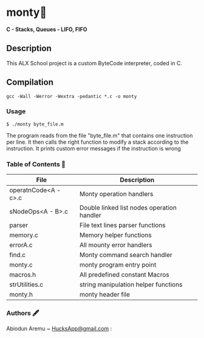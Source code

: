 # monty👾
**C - Stacks, Queues - LIFO, FIFO**

## Description
This ALX School project is a custom ByteCode interpreter, coded in C.

## Compilation
`gcc -Wall -Werror -Wextra -pedantic *.c -o monty`
### Usage

`$ ./monty byte_file.m`

The program reads from the file "byte_file.m" that contains one instruction per line. It then calls the right function to modify a stack according to the instruction. It prints custom error messages if the instruction is wrong

### Table of Contents 🫚

File                                       |             Description
-------------------------------------------|-----------------------------------
operatnCode<A - c>.c                       | Monty operation handlers
sNodeOps<A - B>.c                          | Double linked list nodes operation handler
parser                                     | File text lines parser functions
memory.c                                   | Memory helper functions
errorA.c                                   | All mounty error handlers
find.c                                     | Monty command search handler
monty.c                                    | monty program entry point
macros.h                                   | All predefined constant Macros
strUtilities.c                             | string manipulation helper functions
monty.h                                    | monty header file

### Authors 🖋
Abiodun Aremu ~ HucksApp@gmail.com :

